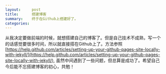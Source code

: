 ```yaml
---
layout:     post
title:      搭建博客
summary:    终于在Github上搭建好了。
categories: 
---
```


从我决定要做前端的时候，就想搭建自己的博客了。但是自己技术不成熟，写一个的话感觉要很多时间，所以就直接搭在Github上了。方法参照
[https://help.github.com/articles/setting-up-your-github-pages-site-locally-with-jekyll/](https://help.github.com/articles/setting-up-your-github-pages-site-locally-with-jekyll/),
虽然中间遇到了一些问题，但总算是成功了。希望自己今后能不忘搭建博客的初心，共勉！
